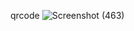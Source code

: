 qrcode
![Screenshot (463)](https://github.com/Sadrakhtarshenas/python/assets/140339193/beb701a3-3fea-43f7-bff5-739dbe65c329)

